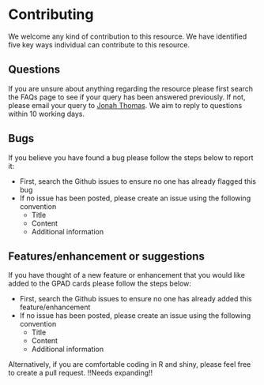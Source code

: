 # Contributing

We welcome any kind of contribution to this resource. We have identified five key ways individual can contribute to this resource. 

## Questions 

If you are unsure about anything regarding the resource please first search the FAQs page to see if your query has been answered previously. If not, please email your query to [Jonah Thomas](mailto:j.j.c.thomas@lboro.ac.uk). We aim to reply to questions within 10 working days. 

## Bugs 

If you believe you have found a bug please follow the steps below to report it:

* First, search the Github issues to ensure no one has already flagged this bug
* If no issue has been posted, please create an issue using the following convention
  * Title
  * Content
  * Additional information

## Features/enhancement or suggestions

If you have thought of a new feature or enhancement that you would like added to the GPAD cards please follow the steps below:

* First, search the Github issues to ensure no one has already added this feature/enhancement
* If no issue has been posted, please create an issue using the following convention
  * Title
  * Content
  * Additional information
  
Alternatively, if you are comfortable coding in R and shiny, please feel free to create a pull request. !!Needs expanding!!